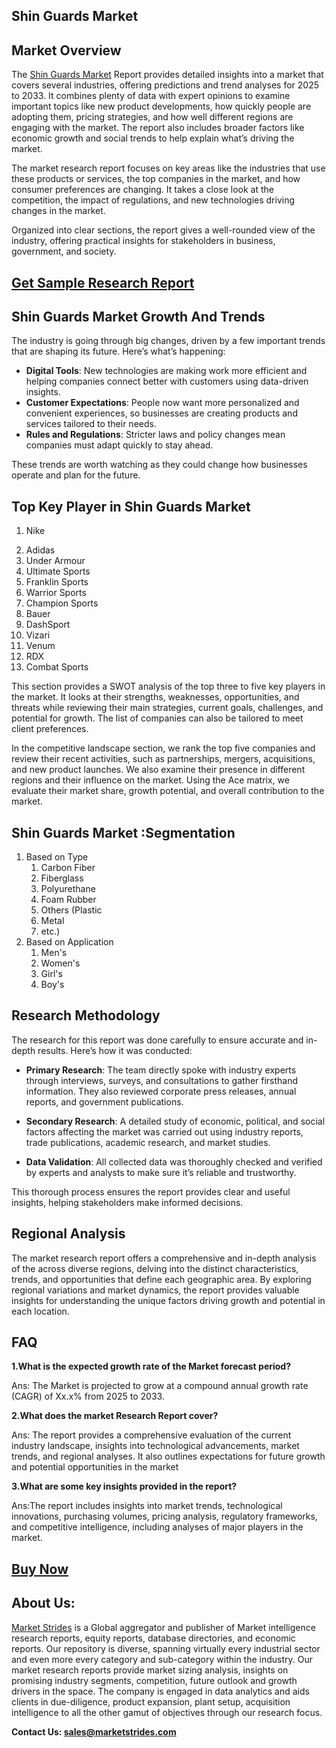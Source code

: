 <h2>Shin Guards Market</h2>
<h2>Market Overview</h2>
<p>The <a href=https://marketstrides.com/report/shin-guards-market>Shin Guards Market</a> Report provides detailed insights into a market that covers several industries, offering predictions and trend analyses for 2025 to 2033. It combines plenty of data with expert opinions to examine important topics like new product developments, how quickly people are adopting them, pricing strategies, and how well different regions are engaging with the market. The report also includes broader factors like economic growth and social trends to help explain what&rsquo;s driving the market.</p>
<p>The market research&nbsp;report focuses on key areas like the industries that use these products or services, the top companies in the market, and how consumer preferences are changing. It takes a close look at the competition, the impact of regulations, and new technologies driving changes in the market.</p>
<p>Organized into clear sections, the report gives a well-rounded view of the industry, offering practical insights for stakeholders in business, government, and society.</p>
<h2><strong><a href=https://marketstrides.com/request-sample/shin-guards-market>Get Sample Research Report</a></strong></h2>
<h2>Shin Guards Market Growth And Trends</h2>
<p>The industry is going through big changes, driven by a few important trends that are shaping its future. Here&rsquo;s what&rsquo;s happening:</p>
<ul>
<li><strong>Digital Tools</strong>: New technologies are making work more efficient and helping companies connect better with customers using data-driven insights.</li>
<li><strong>Customer Expectations</strong>: People now want more personalized and convenient experiences, so businesses are creating products and services tailored to their needs.</li>
<li><strong>Rules and Regulations</strong>: Stricter laws and policy changes mean companies must adapt quickly to stay ahead.</li>
</ul>
<p>These trends are worth watching as they could change how businesses operate and plan for the future.</p>
<h2>Top Key Player in Shin Guards Market</h2>
<p><ol>
<li>

Nike</li><li>Adidas</li><li>Under Armour</li><li>Ultimate Sports</li><li>Franklin Sports</li><li>Warrior Sports</li><li>Champion Sports</li><li>Bauer</li><li>DashSport</li><li>Vizari</li><li>Venum</li><li>RDX</li><li>Combat Sports


</li>
</ol></p>
<div>
<p>This section provides a SWOT analysis of the top three to five key players in the market. It looks at their strengths, weaknesses, opportunities, and threats while reviewing their main strategies, current goals, challenges, and potential for growth. The list of companies can also be tailored to meet client preferences.</p>
<p>In the competitive landscape section, we rank the top five companies and review their recent activities, such as partnerships, mergers, acquisitions, and new product launches. We also examine their presence in different regions and their influence on the market. Using the Ace matrix, we evaluate their market share, growth potential, and overall contribution to the market.</p>
<h2>Shin Guards Market :Segmentation</h2>
<p><ol><li>Based on Type<ol><li> Carbon Fiber</li><li> Fiberglass</li><li> Polyurethane</li><li> Foam Rubber</li><li> Others (Plastic</li><li> Metal</li><li> etc.)</ol></li><li>Based on Application<ol><li> Men's</li><li> Women's</li><li> Girl's</li><li> Boy's</ol></li></ol></p>
<h2>Research Methodology</h2>
<p>The research for this report was done carefully to ensure accurate and in-depth results. Here&rsquo;s how it was conducted:</p>
<ul>
<li>
<p><strong>Primary Research</strong>: The team directly spoke with industry experts through interviews, surveys, and consultations to gather firsthand information. They also reviewed corporate press releases, annual reports, and government publications.</p>
</li>
<li>
<p><strong>Secondary Research</strong>: A detailed study of economic, political, and social factors affecting the market was carried out using industry reports, trade publications, academic research, and market studies.</p>
</li>
<li>
<p><strong>Data Validation</strong>: All collected data was thoroughly checked and verified by experts and analysts to make sure it&rsquo;s reliable and trustworthy.</p>
</li>
</ul>
<p>This thorough process ensures the report provides clear and useful insights, helping stakeholders make informed decisions.</p>
<h2>Regional Analysis</h2>
<p>The&nbsp;market&nbsp;research report offers a comprehensive and in-depth analysis of the across diverse regions, delving into the distinct characteristics, trends, and opportunities that define each geographic area. By exploring regional variations and market dynamics, the report provides valuable insights for understanding the unique factors driving growth and potential in each location.</p>
<h2>FAQ</h2>
<p><strong>1.What is the expected growth rate of the Market forecast period?</strong></p>
<p>Ans: The Market is projected to grow at a compound annual growth rate (CAGR) of Xx.x% from 2025 to 2033.</p>
<p><strong>2.What does the market Research Report cover?</strong></p>
<p>Ans: The report provides a comprehensive evaluation of the current industry landscape, insights into technological advancements, market trends, and regional analyses. It also outlines expectations for future growth and potential opportunities in the market</p>
<p><strong>3.What are some key insights provided in the report?</strong></p>
<p>Ans:The report includes insights into market trends, technological innovations, purchasing volumes, pricing analysis, regulatory frameworks, and competitive intelligence, including analyses of major players in the market.</p>
<h2><strong><a href=https://marketstrides.com/buyNow/shin-guards-market>Buy Now</a></strong></h2>
<h2>About Us:</h2>
<p><a href=https://marketstrides.com/>Market Strides</a>&nbsp;is a Global aggregator and publisher of Market intelligence research reports, equity reports, database directories, and economic reports. Our repository is diverse, spanning virtually every industrial sector and even more every category and sub-category within the industry. Our market research reports provide market sizing analysis, insights on promising industry segments, competition, future outlook and growth drivers in the space. The company is engaged in data analytics and aids clients in due-diligence, product expansion, plant setup, acquisition intelligence to all the other gamut of objectives through our research focus.</p>
<p><strong>Contact Us: <a href=mailto:sales@marketstrides.com>sales@marketstrides.com</a></strong></p>
</div>
